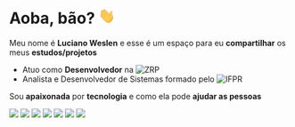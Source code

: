 # **Aoba, bão? <img src="assets/gifs/wave.gif" width="30">**

Meu nome é **Luciano Weslen** e esse é um espaço para eu **compartilhar** os meus **estudos/projetos**

- Atuo como **Desenvolvedor** na ![ZRP](https://zrp.com.br)
- Analista e Desenvolvedor de Sistemas formado pelo ![IFPR](https://ifpr.edu.br)
  
Sou **apaixonada** por **tecnologia** e como ela pode **ajudar as pessoas**

![](https://img.shields.io/badge/Code-Javascript-informational?style=for-the-badge&logo=javascript&logoColor=FA8334&color=FA8334)
![](https://img.shields.io/badge/Code-Python-informational?style=for-the-badge&logo=python&logoColor=FA8334&color=FA8334)
![](https://img.shields.io/badge/Web-HTML5-informational?style=for-the-badge&logo=html5&logoColor=FA8334&color=FA8334)
![](https://img.shields.io/badge/Web-CSS3-informational?style=for-the-badge&logo=css3&logoColor=FA8334&color=FA8334)
![](https://img.shields.io/badge/Frontend-VueJS-informational?style=for-the-badge&logo=vue.js&logoColor=FA8334&color=FA8334)
![](https://img.shields.io/badge/Backend-NodeJS-informational?style=for-the-badge&logo=node.js&logoColor=FA8334&color=FA8334)
![](https://img.shields.io/badge/Database-MongoDB-informational?style=for-the-badge&logo=mongodb&logoColor=FA8334&color=FA8334)
